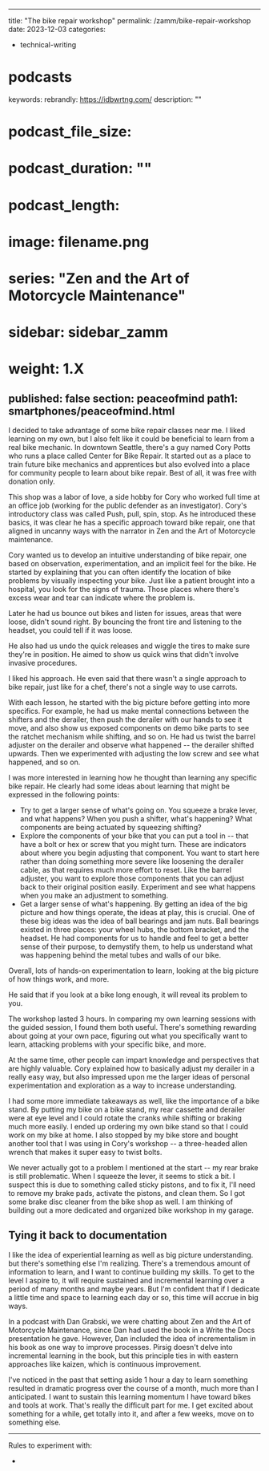 
---
title: "The bike repair workshop"
permalink: /zamm/bike-repair-workshop
date: 2023-12-03
categories:
- technical-writing
# podcasts
keywords: 
rebrandly: https://idbwrtng.com/
description: ""
# podcast_file_size: 
# podcast_duration: ""
# podcast_length: 
# image: filename.png
# series: "Zen and the Art of Motorcycle Maintenance"
# sidebar: sidebar_zamm
# weight: 1.X
published: false
section: peaceofmind
path1: smartphones/peaceofmind.html
---

I decided to take advantage of some bike repair classes near me. I liked learning on my own, but I also felt like it could be beneficial to learn from a real bike mechanic. In downtown Seattle, there's a guy named Cory Potts who runs a place called Center for Bike Repair. It started out as a place to train future bike mechanics and apprentices but also evolved into a place for community people to learn about bike repair. Best of all, it was free with donation only.

This shop was a labor of love, a side hobby for Cory who worked full time at an office job (working for the public defender as an investigator). Cory's introductory class was called Push, pull, spin, stop. As he introduced these basics, it was clear he has a specific approach toward bike repair, one that aligned in uncanny ways with the narrator in Zen and the Art of Motorcycle maintenance.

Cory wanted us to develop an intuitive understanding of bike repair, one based on observation, experimentation, and an implicit feel for the bike. He started by explaining that you can often identify the location of bike problems by visually inspecting your bike. Just like a patient brought into a hospital, you look for the signs of trauma. Those places where there's excess wear and tear can indicate where the problem is.

Later he had us bounce out bikes and listen for issues, areas that were loose, didn't sound right. By bouncing the front tire and listening to the headset, you could tell if it was loose.

He also had us undo the quick releases and wiggle the tires to make sure they're in position. He aimed to show us quick wins that didn't involve invasive procedures.

I liked his approach. He even said that there wasn't a single approach to bike repair, just like for a chef, there's not a single way to use carrots. 

With each lesson, he started with the big picture before getting into more specifics. For example, he had us make mental connections between the shifters and the derailer, then push the derailer with our hands to see it move, and also show us exposed components on demo bike parts to see the ratchet mechanism while shifting, and so on. He had us twist the barrel adjuster on the derailer and observe what happened -- the derailer shifted upwards. Then we experimented with adjusting the low screw and see what happened, and so on. 

I was more interested in learning how he thought than learning any specific bike repair. He clearly had some ideas about learning that might be expressed in the following points:

* Try to get a larger sense of what's going on. You squeeze a brake lever, and what happens? When you push a shifter, what's happening? What components are being actuated by squeezing shifting?
* Explore the components of your bike that you can put a tool in -- that have a bolt or hex or screw that you might turn. These are indicators about where you begin adjusting that component. You want to start here rather than doing something more severe like loosening the derailer cable, as that requires much more effort to reset. Like the barrel adjuster, you want to explore those components that you can adjust back to their original position easily. Experiment and see what happens when you make an adjustment to something. 
* Get a larger sense of what's happening. By getting an idea of the big picture and how things operate, the ideas at play, this is crucial. One of these big ideas was the idea of ball bearings and jam nuts. Ball bearings existed in three places: your wheel hubs, the bottom bracket, and the headset. He had components for us to handle and feel to get a better sense of their purpose, to demystify them, to help us understand what was happening behind the metal tubes and walls of our bike. 


Overall, lots of hands-on experimentation to learn, looking at the big picture of how things work, and more. 


He said that if you look at a bike long enough, it will reveal its problem to you. 

The workshop lasted 3 hours. In comparing my own learning sessions with the guided session, I found them both useful. There's something rewarding about going at your own pace, figuring out what you specifically want to learn, attacking problems with your specific bike, and more. 

At the same time, other people can impart knowledge and perspectives that are highly valuable. Cory explained how to basically adjust my derailer in a really easy way, but also impressed upon me the larger ideas of personal experimentation and exploration as a way to increase understanding.

I had some more immediate takeaways as well, like the importance of a bike stand. By putting my bike on a bike stand, my rear cassette and derailer were at eye level and I could rotate the cranks while shifting or braking much more easily. I ended up ordering my own bike stand so that I could work on my bike at home. I also stopped by my bike store and bought another tool that I was using in Cory's workshop -- a three-headed allen wrench that makes it super easy to twist bolts. 

We never actually got to a problem I mentioned at the start -- my rear brake is still problematic. When I squeeze the lever, it seems to stick a bit. I suspect this is due to something called sticky pistons, and to fix it, I'll need to remove my brake pads, activate the pistons, and clean them. So I got some brake disc cleaner from the bike shop as well. I am thinking of building out a more dedicated and organized bike workshop in my garage.

## Tying it back to documentation


I like the idea of experiential learning as well as big picture understanding. but there's something else I'm realizing. There's a tremendous amount of information to learn, and I want to continue building my skills. To get to the level I aspire to, it will require sustained and incremental learning over a period of many months and maybe years. But I'm confident that if I dedicate a little time and space to learning each day or so, this time will accrue in big ways. 

In a podcast with Dan Grabski, we were chatting about Zen and the Art of Motorcycle Maintenance, since Dan had used the book in a Write the Docs presentation he gave. However, Dan included the idea of incrementalism in his book as one way to improve processes. Pirsig doesn't delve into incremental learning in the book, but this principle ties in with eastern approaches like kaizen, which is continuous improvement.

I've noticed in the past that setting aside 1 hour a day to learn something resulted in dramatic progress over the course of a month, much more than I anticipated. I want to sustain this learning momentum I have toward bikes and tools at work. That's really the difficult part for me. I get excited about something for a while, get totally into it, and after a few weeks, move on to something else. 

---------

Rules to experiment with:

* 

